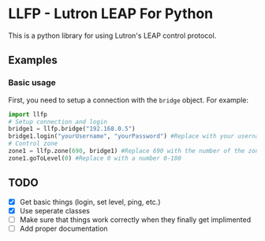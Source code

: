 # LLFP - Lutron LEAP For Python
This is a python library for using Lutron's LEAP control protocol.

## Examples
### Basic usage
First, you need to setup a connection with the ```bridge``` object.
For example:
```python
import llfp
# Setup connection and login
bridge1 = llfp.bridge("192.168.0.5")
bridge1.login("yourUsername", "yourPassword") #Replace with your username/password.
# Control zone
zone1 = llfp.zone(690, bridge1) #Replace 690 with the number of the zone you want to control.
zone1.goToLevel(0) #Replace 0 with a number 0-100
```
## TODO

- [x] Get basic things (login, set level, ping, etc.)
- [x] Use seperate classes
- [ ] Make sure that things work correctly when they finally get implimented
- [ ] Add proper documentation
